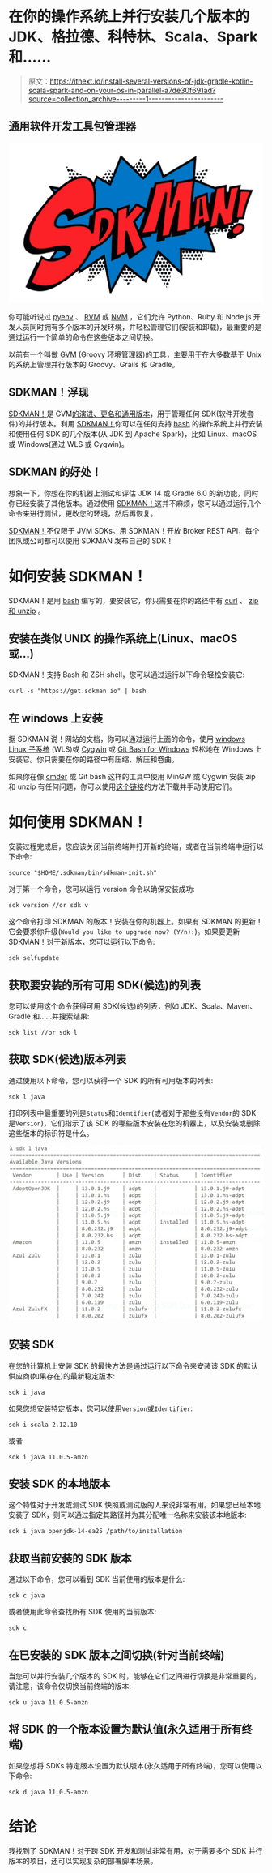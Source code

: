# 在你的操作系统上并行安装几个版本的 JDK、格拉德、科特林、Scala、Spark 和……

> 原文：<https://itnext.io/install-several-versions-of-jdk-gradle-kotlin-scala-spark-and-on-your-os-in-parallel-a7de30f691ad?source=collection_archive---------1----------------------->

## 通用软件开发工具包管理器

![](img/9fe8626378ff2e1eb002c79052db9686.png)

你可能听说过 [pyenv](https://github.com/pyenv/pyenv) 、 [RVM](https://rvm.io/) 或 [NVM](https://github.com/nvm-sh/nvm) ，它们允许 Python、Ruby 和 Node.js 开发人员同时拥有多个版本的开发环境，并轻松管理它们(安装和卸载)，最重要的是通过运行一个简单的命令在这些版本之间切换。

以前有一个叫做 [GVM](https://www.methodsandtools.com/tools/gvm.php) (Groovy 环境管理器)的工具，主要用于在大多数基于 Unix 的系统上管理并行版本的 Groovy、Grails 和 Gradle。

## SDKMAN！浮现

[SDKMAN！](https://sdkman.io/)是 GVM[的演进、更名和通用版本](https://www.methodsandtools.com/tools/gvm.php)，用于管理任何 SDK(软件开发套件)的并行版本。利用 [SDKMAN！](https://sdkman.io/)你可以在任何支持 [bash](https://www.gnu.org/software/bash/) 的操作系统上并行安装和使用任何 SDK 的几个版本(从 JDK 到 Apache Spark)，比如 Linux、macOS 或 Windows(通过 WLS 或 Cygwin)。

## SDKMAN 的好处！

想象一下，你想在你的机器上测试和评估 JDK 14 或 Gradle 6.0 的新功能，同时你已经安装了其他版本。通过使用 [SDKMAN！](https://sdkman.io/)这并不麻烦，您可以通过运行几个命令来进行测试，更改您的环境，然后再恢复。

[SDKMAN！](https://sdkman.io/)不仅限于 JVM SDKs。用 SDKMAN！开放 Broker REST API，每个团队或公司都可以使用 SDKMAN 发布自己的 SDK！

# 如何安装 SDKMAN！

SDKMAN！是用 [bash](https://www.gnu.org/software/bash/) 编写的，要安装它，你只需要在你的路径中有 [curl](http://curl.haxx.se/) 、 [zip 和 unzip](http://www.info-zip.org/) 。

## 安装在类似 UNIX 的操作系统上(Linux、macOS 或…)

SDKMAN！支持 Bash 和 ZSH shell，您可以通过运行以下命令轻松安装它:

```
curl -s "https://get.sdkman.io" | bash
```

## 在 windows 上安装

据 SDKMAN 说！网站的文档，你可以通过运行上面的命令，使用 [windows Linux 子系统](https://docs.microsoft.com/en-us/windows/wsl/install-win10) (WLS)或 [Cygwin](https://www.cygwin.com/install.html) 或 [Git Bash for Windows](https://git-scm.com/download/win) 轻松地在 Windows 上安装它。你只需要在你的路径中有压缩、解压和卷曲。

如果你在像 [cmder](https://cmder.net/) 或 Git bash 这样的工具中使用 MinGW 或 Cygwin 安装 zip 和 unzip 有任何问题，你可以使用[这个链接](https://ranxing.wordpress.com/2016/12/13/add-zip-into-git-bash-on-windows/)的方法下载并手动使用它们。

# 如何使用 SDKMAN！

安装过程完成后，您应该关闭当前终端并打开新的终端，或者在当前终端中运行以下命令:

```
source "$HOME/.sdkman/bin/sdkman-init.sh"
```

对于第一个命令，您可以运行 version 命令以确保安装成功:

```
sdk version //or sdk v
```

这个命令打印 SDKMAN 的版本！安装在你的机器上。如果有 SDKMAN 的更新！它会要求你升级(`Would you like to upgrade now? (Y/n):`)。如果要更新 SDKMAN！对于新版本，您可以运行以下命令:

```
sdk selfupdate
```

## 获取要安装的所有可用 SDK(候选)的列表

您可以使用这个命令获得可用 SDK(候选)的列表，例如 JDK、Scala、Maven、Gradle 和……并搜索结果:

```
sdk list //or sdk l
```

## 获取 SDK(候选)版本列表

通过使用以下命令，您可以获得一个 SDK 的所有可用版本的列表:

```
sdk l java
```

打印列表中最重要的列是`Status`和`Identifier`(或者对于那些没有`Vendor`的 SDK 是`Version`)，它们指示了该 SDK 的哪些版本安装在您的机器上，以及安装或删除这些版本的标识符是什么。

![](img/3fcde11700ab9e6266907b5e1d1ec463.png)

## 安装 SDK

在您的计算机上安装 SDK 的最快方法是通过运行以下命令来安装该 SDK 的默认供应商(如果存在)的最新稳定版本:

```
sdk i java
```

如果您想安装特定版本，您可以使用`Version`或`Identifier`:

```
sdk i scala 2.12.10
```

或者

```
sdk i java 11.0.5-amzn
```

## 安装 SDK 的本地版本

这个特性对于开发或测试 SDK 快照或测试版的人来说非常有用。如果您已经本地安装了 SDK，则可以通过指定其路径并为其分配唯一名称来安装该本地版本:

```
sdk i java openjdk-14-ea25 /path/to/installation
```

## 获取当前安装的 SDK 版本

通过以下命令，您可以看到 SDK 当前使用的版本是什么:

```
sdk c java
```

或者使用此命令查找所有 SDK 使用的当前版本:

```
sdk c
```

## 在已安装的 SDK 版本之间切换(针对当前终端)

当您可以并行安装几个版本的 SDK 时，能够在它们之间进行切换是非常重要的，请注意，该命令仅切换当前终端的版本:

```
sdk u java 11.0.5-amzn
```

## 将 SDK 的一个版本设置为默认值(永久适用于所有终端)

如果您想将 SDKs 特定版本设置为默认版本(永久适用于所有终端)，您可以使用以下命令:

```
sdk d java 11.0.5-amzn
```

# 结论

我找到了 SDKMAN！对于跨 SDK 开发和测试非常有用，对于需要多个 SDK 并行版本的项目，还可以实现复杂的部署脚本场景。